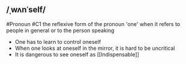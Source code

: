 ## /ˌwʌnˈself/
#Pronoun
#C1
the reflexive form of the pronoun 'one' when it refers to people in general or to the person speaking

- One has to learn to control oneself
- When one looks at oneself in the mirror, it is hard to be uncritical
- It is dangerous to see oneself as [[Indispensable]]